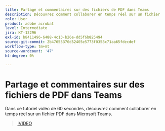 ```yaml
---
title: Partage et commentaires sur des fichiers de PDF dans Teams
description: Découvrez comment collaborer en temps réel sur un fichier de PDF dans Microsoft Teams
role: User
product: adobe acrobat
level: Intermediate
jira: KT-13296
exl-id: b8411496-6488-4c13-b26e-dd5f6b825494
source-git-commit: 2b47655370d52405e5773f0358c71aa65fdecdef
workflow-type: tm+mt
source-wordcount: '47'
ht-degree: 0%

---
```


# Partage et commentaires sur des fichiers de PDF dans Teams

Dans ce tutoriel vidéo de 60 secondes, découvrez comment collaborer en temps réel sur un fichier PDF dans Microsoft Teams.

>[!VIDEO](https://video.tv.adobe.com/v/343048?quality=12&learn=on&hidetitle=true)
